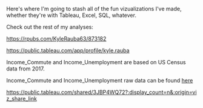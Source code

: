 Here's where I'm going to stash all of the fun vizualizations I've made, whether they're with Tableau, Excel, SQL, whatever. 

Check out the rest of my analyses:

https://rpubs.com/KyleRauba63/873182

https://public.tableau.com/app/profile/kyle.rauba

Income_Commute and Income_Unemployment are based on US Census data from 2017.

Income_Commute and Income_Unemployment raw data can be found <a href="https://www.kaggle.com/datasets/muonneutrino/us-census-demographic-data?select=acs2017_census_tract_data.csv">here</a>

https://public.tableau.com/shared/3JBP4WQ72?:display_count=n&:origin=viz_share_link
